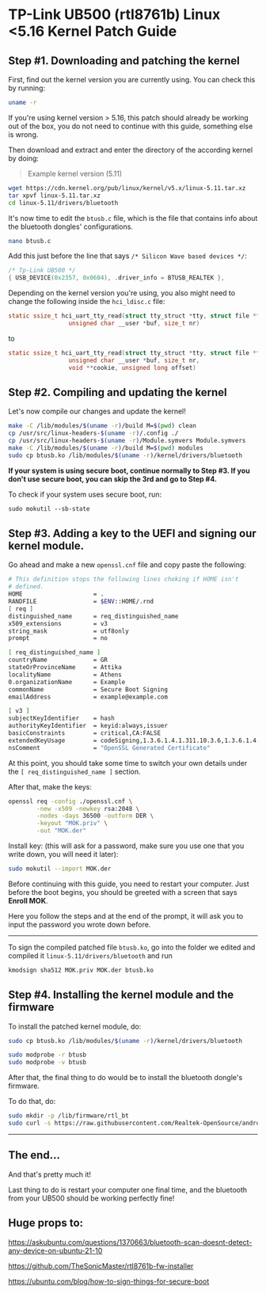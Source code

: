 # TP-Link UB500 (rtl8761b) Linux <5.16 Kernel Patch Guide


## Step #1. Downloading and patching the kernel
First, find out the kernel version you are currently using.
You can check this by running:
```bash
uname -r
```
If you're using kernel version > 5.16, this patch should already be working out of the box, you do not need to continue with this guide, something else is wrong.

Then download and extract and enter the directory of the according kernel by doing:

> Example kernel version (5.11)

```bash
wget https://cdn.kernel.org/pub/linux/kernel/v5.x/linux-5.11.tar.xz
tar xpvf linux-5.11.tar.xz
cd linux-5.11/drivers/bluetooth
```

It's now time to edit the `btusb.c` file, which is the file that contains info about the bluetooth dongles' configurations.
```bash
nano btusb.c
```

Add this just before the line that says `/* Silicon Wave based devices */`:


```c
/* Tp-Link UB500 */
{ USB_DEVICE(0x2357, 0x0604), .driver_info = BTUSB_REALTEK },
```

Depending on the kernel version you're using, you also might need to change the following inside the `hci_ldisc.c` file:

```c
static ssize_t hci_uart_tty_read(struct tty_struct *tty, struct file *file,
                 unsigned char __user *buf, size_t nr)
```
to
```c
static ssize_t hci_uart_tty_read(struct tty_struct *tty, struct file *file,
                 unsigned char __user *buf, size_t nr,
                 void **cookie, unsigned long offset)
```

## Step #2. Compiling and updating the kernel

Let's now compile our changes and update the kernel!

```bash
make -C /lib/modules/$(uname -r)/build M=$(pwd) clean
cp /usr/src/linux-headers-$(uname -r)/.config ./
cp /usr/src/linux-headers-$(uname -r)/Module.symvers Module.symvers
make -C /lib/modules/$(uname -r)/build M=$(pwd) modules
sudo cp btusb.ko /lib/modules/$(uname -r)/kernel/drivers/bluetooth
```

**If your system is using secure boot, continue normally to Step #3.
If you don't use secure boot, you can skip the 3rd and go to Step #4.**

To check if your system uses secure boot, run:
```bash
sudo mokutil --sb-state
```

## Step #3. Adding a key to the UEFI and signing our kernel module.
Go ahead and make a new `openssl.cnf` file and copy paste the following:
```bash
# This definition stops the following lines choking if HOME isn't
# defined.
HOME                    = .
RANDFILE                = $ENV::HOME/.rnd 
[ req ]
distinguished_name      = req_distinguished_name
x509_extensions         = v3
string_mask             = utf8only
prompt                  = no

[ req_distinguished_name ]
countryName             = GR
stateOrProvinceName     = Attika
localityName            = Athens
0.organizationName      = Example
commonName              = Secure Boot Signing
emailAddress            = example@example.com

[ v3 ]
subjectKeyIdentifier    = hash
authorityKeyIdentifier  = keyid:always,issuer
basicConstraints        = critical,CA:FALSE
extendedKeyUsage        = codeSigning,1.3.6.1.4.1.311.10.3.6,1.3.6.1.4.1.2312.16.1.2
nsComment               = "OpenSSL Generated Certificate"
```
At this point, you should take some time to switch your own details under the `[ req_distinguished_name ]` section.

After that, make the keys:
```bash
openssl req -config ./openssl.cnf \
        -new -x509 -newkey rsa:2048 \
        -nodes -days 36500 -outform DER \
        -keyout "MOK.priv" \
        -out "MOK.der"
```

Install key: (this will ask for a password, make sure you use one that you write down, you will need it later):
```bash
sudo mokutil --import MOK.der
```
Before continuing with this guide, you need to restart your computer.
Just before the boot begins, you should be greeted with a screen that says **Enroll MOK**.

Here you follow the steps and at the end of the prompt, it will ask you to input the password you wrote down before.

-----


To sign the compiled patched file `btusb.ko`, go into the folder we edited and compiled it
`linux-5.11/drivers/bluetooth` and run
```bash
kmodsign sha512 MOK.priv MOK.der btusb.ko
```


## Step #4. Installing the kernel module and the firmware

To install the patched kernel module, do:
```bash
sudo cp btusb.ko /lib/modules/$(uname -r)/kernel/drivers/bluetooth

sudo modprobe -r btusb
sudo modprobe -v btusb
```

After that, the final thing to do would be to install the bluetooth dongle's firmware.

To do that, do:
```bash
sudo mkdir -p /lib/firmware/rtl_bt
sudo curl -s https://raw.githubusercontent.com/Realtek-OpenSource/android_hardware_realtek/rtk1395/bt/rtkbt/Firmware/BT/rtl8761b_fw -o /lib/firmware/rtl_bt/rtl8761b_fw.bin
```

---
## The end...

And that's pretty much it!

Last thing to do is restart your computer one final time, and the bluetooth from your UB500 should be working perfectly fine!

## Huge props to:

https://askubuntu.com/questions/1370663/bluetooth-scan-doesnt-detect-any-device-on-ubuntu-21-10

https://github.com/TheSonicMaster/rtl8761b-fw-installer

https://ubuntu.com/blog/how-to-sign-things-for-secure-boot
